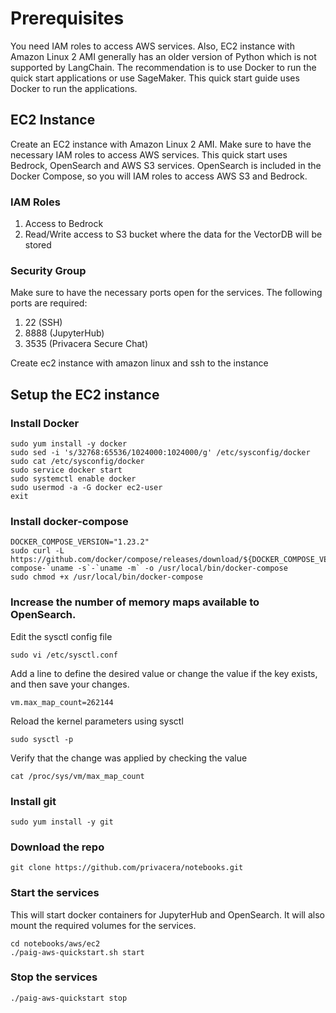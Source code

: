 # Prerequisites

You need IAM roles to access AWS services. Also, EC2 instance with Amazon Linux 2 AMI generally has an older
version of Python which is not supported by LangChain. The recommendation is to use Docker to run the quick 
start applications or use SageMaker. This quick start guide uses Docker to run the applications.

## EC2 Instance
Create an EC2 instance with Amazon Linux 2 AMI. Make sure to have the necessary IAM roles to access AWS services.
This quick start uses Bedrock, OpenSearch and AWS S3 services. OpenSearch is included in the Docker Compose, so you
will IAM roles to access AWS S3 and Bedrock.

### IAM Roles
1. Access to Bedrock
2. Read/Write access to S3 bucket where the data for the VectorDB will be stored

### Security Group
Make sure to have the necessary ports open for the services. The following ports are required:
1. 22 (SSH)
2. 8888 (JupyterHub)
3. 3535 (Privacera Secure Chat)

Create ec2 instance with amazon linux and ssh to the instance

## Setup the EC2 instance
### Install Docker
```buildoutcfg
sudo yum install -y docker
sudo sed -i 's/32768:65536/1024000:1024000/g' /etc/sysconfig/docker
sudo cat /etc/sysconfig/docker
sudo service docker start
sudo systemctl enable docker
sudo usermod -a -G docker ec2-user
exit
```

### Install docker-compose
```buildoutcfg
DOCKER_COMPOSE_VERSION="1.23.2"
sudo curl -L https://github.com/docker/compose/releases/download/${DOCKER_COMPOSE_VERSION}/docker-compose-`uname -s`-`uname -m` -o /usr/local/bin/docker-compose
sudo chmod +x /usr/local/bin/docker-compose
```

### Increase the number of memory maps available to OpenSearch.
Edit the sysctl config file
```buildoutcfg
sudo vi /etc/sysctl.conf
```
Add a line to define the desired value or change the value if the key exists, and then save your changes.
```buildoutcfg
vm.max_map_count=262144
```
Reload the kernel parameters using sysctl
```buildoutcfg
sudo sysctl -p
```

Verify that the change was applied by checking the value
```buildoutcfg
cat /proc/sys/vm/max_map_count
```

### Install git
```buildoutcfg
sudo yum install -y git
```

### Download the repo
```buildoutcfg
git clone https://github.com/privacera/notebooks.git
```

### Start the services
This will start docker containers for JupyterHub and OpenSearch. It will also mount the required volumes for the 
services.
```buildoutcfg
cd notebooks/aws/ec2
./paig-aws-quickstart.sh start
```

### Stop the services
```buildoutcfg
./paig-aws-quickstart stop
```

